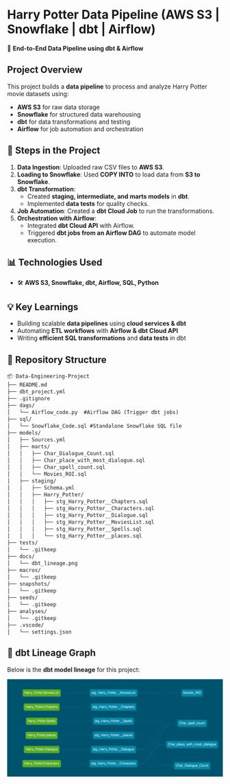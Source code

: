 # Harry Potter Data Pipeline (AWS S3 | Snowflake | dbt | Airflow)  
🚀 **End-to-End Data Pipeline using dbt & Airflow**  

## **Project Overview**  
This project builds a **data pipeline** to process and analyze Harry Potter movie datasets using:  
- **AWS S3** for raw data storage  
- **Snowflake** for structured data warehousing  
- **dbt** for data transformations and testing  
- **Airflow** for job automation and orchestration  

## **📌 Steps in the Project**  
1. **Data Ingestion**: Uploaded raw CSV files to **AWS S3**.  
2. **Loading to Snowflake**: Used **COPY INTO** to load data from **S3 to Snowflake**.  
3. **dbt Transformation**:  
   - Created **staging, intermediate, and marts models** in **dbt**.  
   - Implemented **data tests** for quality checks.  
4. **Job Automation**: Created a **dbt Cloud Job** to run the transformations.  
5. **Orchestration with Airflow**:  
   - Integrated **dbt Cloud API** with Airflow.  
   - Triggered **dbt jobs from an Airflow DAG** to automate model execution.  

## **📊 Technologies Used**  
- 🛠 **AWS S3, Snowflake, dbt, Airflow, SQL, Python**  

## **💡 Key Learnings**  
- Building scalable **data pipelines** using **cloud services & dbt**  
- Automating **ETL workflows** with **Airflow & dbt Cloud API**  
- Writing **efficient SQL transformations** and **data tests** in dbt  

## **📁 Repository Structure**  
```
📦 Data-Engineering-Project
├── README.md
├── dbt_project.yml
├── .gitignore
├── dags/
│   └── Airflow_code.py  #Airflow DAG (Trigger dbt jobs)
├── sql/
│   └── Snowflake_Code.sql #Standalone Snowflake SQL file
├── models/
│   ├── Sources.yml
│   ├── marts/
│   │   ├── Char_Dialogue_Count.sql
│   │   ├── Char_place_with_most_dialogue.sql
│   │   ├── Char_spell_count.sql
│   │   └── Movies_ROI.sql
│   ├── staging/
│   │   ├── Schema.yml
│   │   ├── Harry_Potter/
│   │   │   ├── stg_Harry_Potter__Chapters.sql
│   │   │   ├── stg_Harry_Potter__Characters.sql
│   │   │   ├── stg_Harry_Potter__Dialogue.sql
│   │   │   ├── stg_Harry_Potter__MoviesList.sql
│   │   │   ├── stg_Harry_Potter__Spells.sql
│   │   │   └── stg_Harry_Potter__places.sql
├── tests/
│   └── .gitkeep
├── docs/
│   └── dbt_lineage.png
├── macros/
│   └── .gitkeep
├── snapshots/
│   └── .gitkeep
├── seeds/
│   └── .gitkeep
├── analyses/
│   └── .gitkeep
├── .vscode/
│   └── settings.json

```
## 📌 dbt Lineage Graph

Below is the **dbt model lineage** for this project:

![DBT Lineage](dbt_lineage.png)


